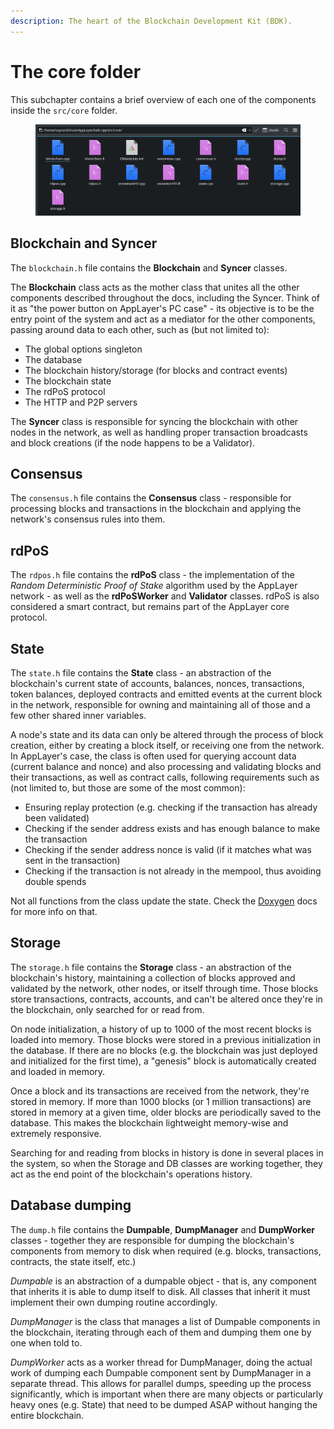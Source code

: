 ```yaml
---
description: The heart of the Blockchain Development Kit (BDK).
---
```


# The core folder

This subchapter contains a brief overview of each one of the components inside the `src/core` folder.

<figure><img src="../.gitbook/assets/core-folder.png" alt=""><figcaption></figcaption></figure>

## Blockchain and Syncer

The `blockchain.h` file contains the **Blockchain** and **Syncer** classes.

The **Blockchain** class acts as the mother class that unites all the other components described throughout the docs, including the Syncer. Think of it as "the power button on AppLayer's PC case" - its objective is to be the entry point of the system and act as a mediator for the other components, passing around data to each other, such as (but not limited to):

* The global options singleton
* The database
* The blockchain history/storage (for blocks and contract events)
* The blockchain state
* The rdPoS protocol
* The HTTP and P2P servers

The **Syncer** class is responsible for syncing the blockchain with other nodes in the network, as well as handling proper transaction broadcasts and block creations (if the node happens to be a Validator).

## Consensus

The `consensus.h` file contains the **Consensus** class - responsible for processing blocks and transactions in the blockchain and applying the network's consensus rules into them.

## rdPoS

The `rdpos.h` file contains the **rdPoS** class - the implementation of the _Random Deterministic Proof of Stake_ algorithm used by the AppLayer network - as well as the **rdPoSWorker** and **Validator** classes. rdPoS is also considered a smart contract, but remains part of the AppLayer core protocol.

## State

The `state.h` file contains the **State** class - an abstraction of the blockchain's current state of accounts, balances, nonces, transactions, token balances, deployed contracts and emitted events at the current block in the network, responsible for owning and maintaining all of those and a few other shared inner variables.

A node's state and its data can only be altered through the process of block creation, either by creating a block itself, or receiving one from the network. In AppLayer's case, the class is often used for querying account data (current balance and nonce) and also processing and validating blocks and their transactions, as well as contract calls, following requirements such as (not limited to, but those are some of the most common):

* Ensuring replay protection (e.g. checking if the transaction has already been validated)
* Checking if the sender address exists and has enough balance to make the transaction
* Checking if the sender address nonce is valid (if it matches what was sent in the transaction)
* Checking if the transaction is not already in the mempool, thus avoiding double spends

Not all functions from the class update the state. Check the [Doxygen](https://doxygen.nl) docs for more info on that.

## Storage

The `storage.h` file contains the **Storage** class - an abstraction of the blockchain's history, maintaining a collection of blocks approved and validated by the network, other nodes, or itself through time. Those blocks store transactions, contracts, accounts, and can't be altered once they're in the blockchain, only searched for or read from.

On node initialization, a history of up to 1000 of the most recent blocks is loaded into memory. Those blocks were stored in a previous initialization in the database. If there are no blocks (e.g. the blockchain was just deployed and initialized for the first time), a "genesis" block is automatically created and loaded in memory.

Once a block and its transactions are received from the network, they're stored in memory. If more than 1000 blocks (or 1 million transactions) are stored in memory at a given time, older blocks are periodically saved to the database. This makes the blockchain lightweight memory-wise and extremely responsive.

Searching for and reading from blocks in history is done in several places in the system, so when the Storage and DB classes are working together, they act as the end point of the blockchain's operations history.

## Database dumping

The `dump.h` file contains the **Dumpable**, **DumpManager** and **DumpWorker** classes - together they are responsible for dumping the blockchain's components from memory to disk when required (e.g. blocks, transactions, contracts, the state itself, etc.)

_Dumpable_ is an abstraction of a dumpable object - that is, any component that inherits it is able to dump itself to disk. All classes that inherit it must implement their own dumping routine accordingly.

_DumpManager_ is the class that manages a list of Dumpable components in the blockchain, iterating through each of them and dumping them one by one when told to.

_DumpWorker_ acts as a worker thread for DumpManager, doing the actual work of dumping each Dumpable component sent by DumpManager in a separate thread. This allows for parallel dumps, speeding up the process significantly, which is important when there are many objects or particularly heavy ones (e.g. State) that need to be dumped ASAP without hanging the entire blockchain.
